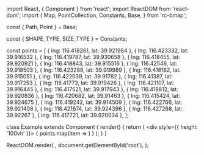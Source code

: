 import React, { Component } from 'react';
import ReactDOM from 'react-dom';
import {
  Map, PointCollection, Constants, Base,
} from 'rc-bmap';

const { Path, Point } = Base;

const { SHAPE_TYPE, SIZE_TYPE } = Constants;

const points = [
  { lng: 116.418261, lat: 39.921984 },
  { lng: 116.423332, lat: 39.916532 },
  { lng: 116.419787, lat: 39.930658 },
  { lng: 116.418455, lat: 39.920921 },
  { lng: 116.418843, lat: 39.915516 },
  { lng: 116.42546, lat: 39.918503 },
  { lng: 116.423289, lat: 39.919989 },
  { lng: 116.418162, lat: 39.915051 },
  { lng: 116.422039, lat: 39.91782 },
  { lng: 116.41387, lat: 39.917253 },
  { lng: 116.41773, lat: 39.919426 },
  { lng: 116.421107, lat: 39.916445 },
  { lng: 116.417521, lat: 39.917943 },
  { lng: 116.419812, lat: 39.920836 },
  { lng: 116.420682, lat: 39.91463 },
  { lng: 116.415424, lat: 39.924675 },
  { lng: 116.419242, lat: 39.914509 },
  { lng: 116.422766, lat: 39.921408 },
  { lng: 116.421674, lat: 39.924396 },
  { lng: 116.427268, lat: 39.92267 },
  { lng: 116.417721, lat: 39.920034 },
];

class Example extends Component {
  render() {
    return (
      <div style={{ height: '100vh' }}>
        <Map
          ak="WAeVpuoSBH4NswS30GNbCRrlsmdGB5Gv"
          scrollWheelZoom
          zoom={14}
        >
          <Point name="center" lng="116.404" lat="39.915" />
          <PointCollection
            shape={SHAPE_TYPE.STAR}
            size={SIZE_TYPE.BIGGER}
            color="#d340c3"
          >
            <Path>
              {
                points.map(item => <Point lng={item.lng} lat={item.lat}/>)
              }
            </Path>
          </PointCollection>
        </Map>
      </div>
    );
  }
}

ReactDOM.render(
  <Example />,
  document.getElementById('root'),
);
